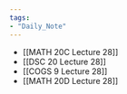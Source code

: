 ```yaml
---
tags:
- "Daily_Note"
---
```

- [[MATH 20C Lecture 28]]  
- [[DSC 20 Lecture 28]]  
- [[COGS 9 Lecture 28]]  
- [[MATH 20D Lecture 28]]  
